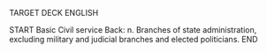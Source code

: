 TARGET DECK
ENGLISH

START
Basic
Civil service
Back: n. Branches of state administration, excluding military and judicial branches and elected politicians.
END
